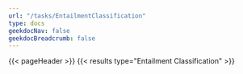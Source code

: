 ```yaml
---
url: "/tasks/EntailmentClassification"
type: docs
geekdocNav: false
geekdocBreadcrumb: false
---
```


{{< pageHeader >}}
{{< results type="Entailment Classification" >}}

